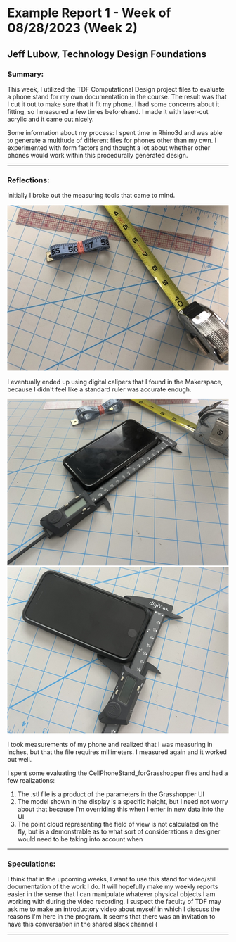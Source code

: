 # Example Report 1 - Week of 08/28/2023 (Week 2)
## Jeff Lubow, Technology Design Foundations

### Summary: 

This week, I utilized the TDF Computational Design project files to evaluate a phone stand for my own documentation in the course.
The result was that I cut it out to make sure that it fit my phone.  I had some concerns about it fitting, so I measured a few times beforehand.  I made it with laser-cut acrylic and it came out nicely.  

Some information about my process:
I spent time in Rhino3d and was able to generate a multitude of different files for phones other than my own.  I experimented with form factors and thought a lot about whether other phones would work within this procedurally generated design.  

---

### Reflections:

Initially I broke out the measuring tools that came to mind.

![all tools](measuring_tools.JPG)

I eventually ended up using digital calipers that I found in the Makerspace, because I didn't feel like a standard ruler was accurate enough.

![measure1](measure1.JPG) ![measure2](measure2.JPG)

I took measurements of my phone and realized that I was measuring in inches, but that the file requires millimeters.  I measured again and it worked out well.

I spent some evaluating the CellPhoneStand_forGrasshopper files and had a few realizations:

1. The .stl file is a product of the parameters in the Grasshopper UI
2. The model shown in the display is a specific height, but I need not worry about that because I'm overriding this when I enter in new data into the UI
3. The point cloud representing the field of view is not calculated on the fly, but is a demonstrable as to what sort of considerations a designer would need to be taking into account when 

---

### Speculations:

I think that in the upcoming weeks, I want to use this stand for video/still documentation of the work I do.  It will hopefully make my weekly reports easier in the sense that I can manipulate whatever physical objects I am working with during the video recording.  I suspect the faculty of TDF may ask me to make an introductory video about myself in which I discuss the reasons I'm here in the program.  It seems that there was an invitation to have this conversation in the shared slack channel (

---
